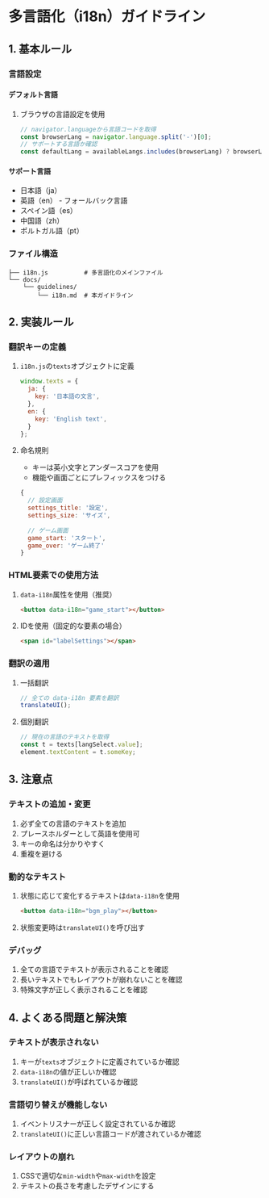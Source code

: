 # 多言語化（i18n）ガイドライン

## 1. 基本ルール

### 言語設定

#### デフォルト言語
1. ブラウザの言語設定を使用
   ```javascript
   // navigator.languageから言語コードを取得
   const browserLang = navigator.language.split('-')[0];
   // サポートする言語か確認
   const defaultLang = availableLangs.includes(browserLang) ? browserLang : 'en';
   ```

#### サポート言語
- 日本語（ja）
- 英語（en） - フォールバック言語
- スペイン語（es）
- 中国語（zh）
- ポルトガル語（pt）

### ファイル構造
```
├── i18n.js          # 多言語化のメインファイル
└── docs/
    └── guidelines/
        └── i18n.md  # 本ガイドライン
```

## 2. 実装ルール

### 翻訳キーの定義
1. `i18n.js`の`texts`オブジェクトに定義
   ```javascript
   window.texts = {
     ja: {
       key: '日本語の文言',
     },
     en: {
       key: 'English text',
     }
   };
   ```

2. 命名規則
   - キーは英小文字とアンダースコアを使用
   - 機能や画面ごとにプレフィックスをつける
   ```javascript
   {
     // 設定画面
     settings_title: '設定',
     settings_size: 'サイズ',
     
     // ゲーム画面
     game_start: 'スタート',
     game_over: 'ゲーム終了'
   }
   ```

### HTML要素での使用方法

1. `data-i18n`属性を使用（推奨）
   ```html
   <button data-i18n="game_start"></button>
   ```

2. IDを使用（固定的な要素の場合）
   ```html
   <span id="labelSettings"></span>
   ```

### 翻訳の適用

1. 一括翻訳
   ```javascript
   // 全ての data-i18n 要素を翻訳
   translateUI();
   ```

2. 個別翻訳
   ```javascript
   // 現在の言語のテキストを取得
   const t = texts[langSelect.value];
   element.textContent = t.someKey;
   ```

## 3. 注意点

### テキストの追加・変更
1. 必ず全ての言語のテキストを追加
2. プレースホルダーとして英語を使用可
3. キーの命名は分かりやすく
4. 重複を避ける

### 動的なテキスト
1. 状態に応じて変化するテキストは`data-i18n`を使用
   ```html
   <button data-i18n="bgm_play"></button>
   ```
2. 状態変更時は`translateUI()`を呼び出す

### デバッグ
1. 全ての言語でテキストが表示されることを確認
2. 長いテキストでもレイアウトが崩れないことを確認
3. 特殊文字が正しく表示されることを確認

## 4. よくある問題と解決策

### テキストが表示されない
1. キーが`texts`オブジェクトに定義されているか確認
2. `data-i18n`の値が正しいか確認
3. `translateUI()`が呼ばれているか確認

### 言語切り替えが機能しない
1. イベントリスナーが正しく設定されているか確認
2. `translateUI()`に正しい言語コードが渡されているか確認

### レイアウトの崩れ
1. CSSで適切な`min-width`や`max-width`を設定
2. テキストの長さを考慮したデザインにする
